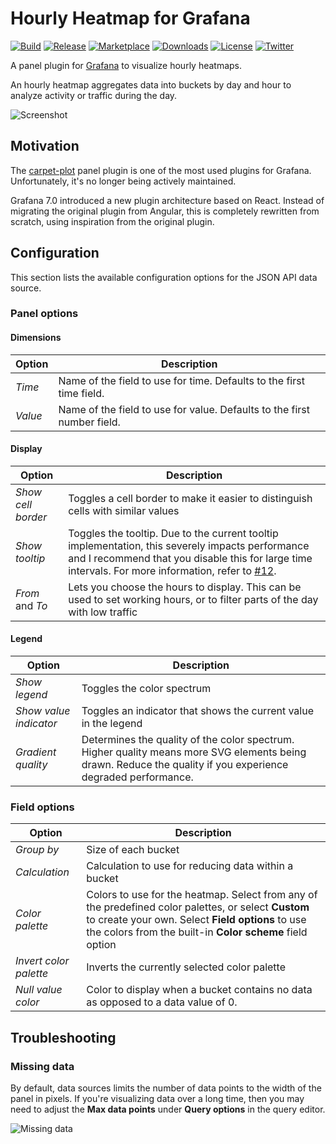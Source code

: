 # Hourly Heatmap for Grafana

[![Build](https://github.com/marcusolsson/grafana-hourly-heatmap-panel/workflows/CI/badge.svg)](https://github.com/marcusolsson/grafana-hourly-heatmap-panel/actions?query=workflow%3A%22CI%22)
[![Release](https://github.com/marcusolsson/grafana-hourly-heatmap-panel/workflows/Release/badge.svg)](https://github.com/marcusolsson/grafana-hourly-heatmap-panel/actions?query=workflow%3ARelease)
[![Marketplace](https://img.shields.io/badge/dynamic/json?logo=grafana&color=F47A20&label=marketplace&prefix=v&query=%24.items%5B%3F%28%40.slug%20%3D%3D%20%22marcusolsson-hourly-heatmap-panel%22%29%5D.version&url=https%3A%2F%2Fgrafana.com%2Fapi%2Fplugins)](https://grafana.com/grafana/plugins/marcusolsson-hourly-heatmap-panel)
[![Downloads](https://img.shields.io/badge/dynamic/json?logo=grafana&color=F47A20&label=downloads&query=%24.items%5B%3F%28%40.slug%20%3D%3D%20%22marcusolsson-hourly-heatmap-panel%22%29%5D.downloads&url=https%3A%2F%2Fgrafana.com%2Fapi%2Fplugins)](https://grafana.com/grafana/plugins/marcusolsson-hourly-heatmap-panel)
[![License](https://img.shields.io/github/license/marcusolsson/grafana-hourly-heatmap-panel)](LICENSE)
[![Twitter](https://img.shields.io/twitter/follow/marcusolsson?color=%231DA1F2&label=twitter&style=plastic)](https://twitter.com/marcusolsson)

A panel plugin for [Grafana](https://grafana.com) to visualize hourly heatmaps.

An hourly heatmap aggregates data into buckets by day and hour to analyze activity or traffic during the day.

![Screenshot](https://github.com/marcusolsson/grafana-hourly-heatmap-panel/raw/main/src/img/screenshot.png)

## Motivation

The [carpet-plot](https://github.com/petrslavotinek/grafana-carpetplot) panel plugin is one of the most used plugins for Grafana. Unfortunately, it's no longer being actively maintained.

Grafana 7.0 introduced a new plugin architecture based on React. Instead of migrating the original plugin from Angular, this is completely rewritten from scratch, using inspiration from the original plugin.

## Configuration

This section lists the available configuration options for the JSON API data source.

### Panel options

#### Dimensions

| Option | Description |
|--------|-------------|
| _Time_ | Name of the field to use for time. Defaults to the first time field. |
| _Value_ | Name of the field to use for value. Defaults to the first number field. |

#### Display

| Option | Description |
|--------|-------------|
| _Show cell border_ | Toggles a cell border to make it easier to distinguish cells with similar values
| _Show tooltip_ | Toggles the tooltip. Due to the current tooltip implementation, this severely impacts performance and I recommend that you disable this for large time intervals. For more information, refer to [#12](https://github.com/marcusolsson/grafana-hourly-heatmap-panel/issues/12).
| _From_ and _To_ | Lets you choose the hours to display. This can be used to set working hours, or to filter parts of the day with low traffic |

#### Legend

| Option | Description |
|--------|-------------|
| _Show legend_ | Toggles the color spectrum |
| _Show value indicator_ | Toggles an indicator that shows the current value in the legend |
| _Gradient quality_ | Determines the quality of the color spectrum. Higher quality means more SVG elements being drawn. Reduce the quality if you experience degraded performance. |

### Field options

| Option | Description |
|--------|-------------|
| _Group by_ | Size of each bucket |
| _Calculation_ | Calculation to use for reducing data within a bucket |
| _Color palette_ | Colors to use for the heatmap. Select from any of the predefined color palettes, or select **Custom** to create your own. Select **Field options** to use the colors from the built-in **Color scheme** field option |
| _Invert color palette_ | Inverts the currently selected color palette |
| _Null value color_ | Color to display when a bucket contains no data as opposed to a data value of 0. |

## Troubleshooting

### Missing data

By default, data sources limits the number of data points to the width of the panel in pixels. If you're visualizing data over a long time, then you may need to adjust the **Max data points** under **Query options** in the query editor.

![Missing data](https://github.com/marcusolsson/grafana-hourly-heatmap-panel/raw/main/src/img/missing-datapoints.png)
